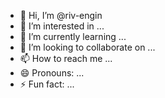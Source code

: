 - 👋 Hi, I’m @riv-engin
- 👀 I’m interested in ...
- 🌱 I’m currently learning ...
- 💞️ I’m looking to collaborate on ...
- 📫 How to reach me ...
- 😄 Pronouns: ...
- ⚡ Fun fact: ...

<!---
riv-engin/riv-engin is a ✨ special ✨ repository because its `README.md` (this file) appears on your GitHub profile.
You can click the Preview link to take a look at your changes.
--->
